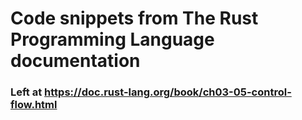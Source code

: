 # Code snippets from The Rust Programming Language documentation

### Left at https://doc.rust-lang.org/book/ch03-05-control-flow.html